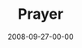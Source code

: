 ---
layout: message
category: message
series: "Core Strength"
title: "Prayer"
date: 2008-09-27-00-00
message_id: 521
audio: "http://s3.amazonaws.com/crossroadsaudiomessages/092708Service.mp3"
audio-duration: "41:59"
program: "http://s3.amazonaws.com/crossroads-media/media/legacy/documents/0927_28Program.pdf"
notes-description: "Chuck Mingo discusses prayer as an essential ingredient in building up our spiritual core. "
notes: "http://s3.amazonaws.com/crossroads-media/media/legacy/documents/092808StudyNotes.pdf"
notes-title: "Core Strength&#58; Prayer (Study Notes)"
description: "Chuck Mingo discusses prayer as an essential ingredient in building up our spiritual core. "
video: "https://s3.amazonaws.com/crossroadsvideomessages/092708Service.mp4"
video-duration: "41:59"
video-image: "http://s3.amazonaws.com/crossroads-media/images/legacy/content/092808ServiceStill.jpg"
explicit: false
---